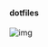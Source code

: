 #### dotfiles

![img](https://user-images.githubusercontent.com/6175959/35296227-b4c0d428-007b-11e8-804c-8a4244a547f2.png)
